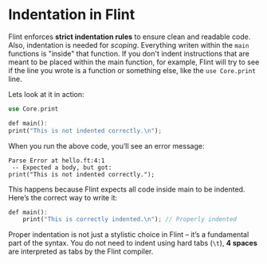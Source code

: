 # Indentation in Flint

Flint enforces **strict indentation rules** to ensure clean and readable code. Also, indentation is needed for _scoping_. Everything writen within the `main` functions is "inside" that function. If you don't indent instructions that are meant to be placed within the main function, for example, Flint will try to see if the line you wrote is a function or something else, like the `use Core.print` line.

Lets look at it in action:

```rs
use Core.print

def main():
print("This is not indented correctly.\n");
```

When you run the above code, you’ll see an error message:

```
Parse Error at hello.ft:4:1
 -- Expected a body, but got:
print("This is not indented correctly.");
```

This happens because Flint expects all code inside main to be indented. Here’s the correct way to write it:

```rs
def main():
	print("This is correctly indented.\n"); // Properly indented
```

Proper indentation is not just a stylistic choice in Flint – it’s a fundamental part of the syntax. You do not need to indent using hard tabs (`\t`), **4 spaces** are interpreted as tabs by the Flint compiler.
